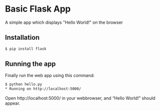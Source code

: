 # Basic Flask App
A simple app which displays "Hello World!" on the browser

## Installation

```sh 
$ pip install flask
```

## Running the app

Finally run the web app using this command:
```sh
$ python hello.py
* Running on http://localhost:5000/
```

Open http://localhost:5000/ in your webbrowser, and “Hello World!” should appear.
